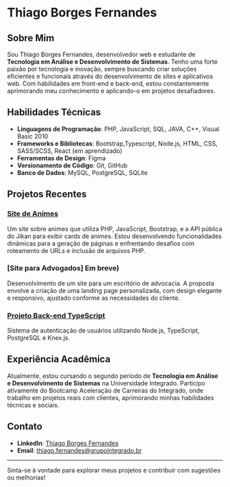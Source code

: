 # Thiago Borges Fernandes

## Sobre Mim
Sou Thiago Borges Fernandes, desenvolvedor web e estudante de **Tecnologia em Análise e Desenvolvimento de Sistemas**. Tenho uma forte paixão por tecnologia e inovação, sempre buscando criar soluções eficientes e funcionais através do desenvolvimento de sites e aplicativos web. Com habilidades em front-end e back-end, estou constantemente aprimorando meu conhecimento e aplicando-o em projetos desafiadores.

## Habilidades Técnicas

- **Linguagens de Programação**: PHP, JavaScript, SQL, JAVA, C++, Visual Basic 2010
- **Frameworks e Bibliotecas**: Bootstrap,Typescript, Node.js, HTML, CSS, SASS/SCSS, React (em aprendizado)
- **Ferramentas de Design**: Figma
- **Versionamento de Código**: Git, GitHub
- **Banco de Dados**: MySQL, PostgreSQL, SQLite
  


## Projetos Recentes

### [Site de Animes](https://github.com/thiagobfernandes/Animes)
Um site sobre animes que utiliza PHP, JavaScript, Bootstrap, e a API pública do Jikan para exibir cards de animes. Estou desenvolvendo funcionalidades dinâmicas para a geração de páginas e enfrentando desafios com roteamento de URLs e inclusão de arquivos PHP.

### [Site para Advogados] Em breve)
Desenvolvimento de um site para um escritório de advocacia. A proposta envolve a criação de uma landing page personalizada, com design elegante e responsivo, ajustado conforme as necessidades do cliente.

### [Projeto Back-end TypeScript](https://github.com/thiagobfernandes/Curso_Back-end-Node-TS)
Sistema de autenticação de usuários utilizando Node.js, TypeScript, PostgreSQL e Knex.js.

## Experiência Acadêmica

Atualmente, estou cursando o segundo período de **Tecnologia em Análise e Desenvolvimento de Sistemas** na Universidade Integrado. Participo ativamente do Bootcamp Aceleração de Carreiras do Integrado, onde trabalho em projetos reais com clientes, aprimorando minhas habilidades técnicas e sociais.

## Contato

- **LinkedIn**: [Thiago Borges Fernandes](https://www.linkedin.com/in/thiago-borges-fernandes-7936ab294/)
- **Email**: thiago.fernandes@grupointegrado.br

---

Sinta-se à vontade para explorar meus projetos e contribuir com sugestões ou melhorias!
